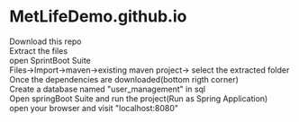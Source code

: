 # MetLifeDemo.github.io
Download this repo <br>
Extract the files<br>
open SprintBoot Suite <br>
Files->Import->maven->existing maven project-> select the extracted folder<br>
Once the dependencies are downloaded(bottom rigth corner)<br>
Create a database named "user_management" in sql<br>
Open springBoot Suite and run the project(Run as Spring Application)<br>
open your browser and visit "localhost:8080"<br>
